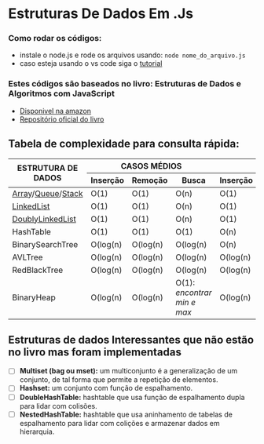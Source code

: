 # Estruturas De Dados Em .Js

### Como rodar os códigos:
- instale o node.js e rode os arquivos usando: `node nome_do_arquivo.js`
- caso esteja usando o vs code siga o [tutorial](https://stackoverflow.com/questions/31778413/run-javascript-in-visual-studio-code)

### Estes códigos são baseados no livro: **Estruturas de Dados e Algoritmos com JavaScript**
- [Disponivel na amazon](https://www.amazon.com.br/Estruturas-Dados-Algoritmos-Com-Javascript/dp/8575226932/ref=sr_1_1?keywords=estruturas+de+dados+e+algoritmos+com+javascript&qid=1649470930&s=books&sprefix=estruturas+de+dad%2Cstripbooks%2C220&sr=1-1&ufe=app_do%3Aamzn1.fos.6d798eae-cadf-45de-946a-f477d47705b9)
- [Repositório oficial do livro](https://github.com/RodrigoCh99/javascript-datastructures-algorithms)


## **Tabela de complexidade para consulta rápida:**

<table class="tg">
<thead>
  <tr>
    <th class="tg-4x8v" rowspan="2">ESTRUTURA DE DADOS</th>
    <th class="tg-n6ju" colspan="3"><span style="font-weight:bold">CASOS MÉDIOS</span></th>
    <th class="tg-7btt" colspan="3">PIOR CASO</th>
  </tr>
  <tr>
    <th class="tg-c3ow">Inserção</th>
    <th class="tg-c3ow">Remoção</th>
    <th class="tg-c3ow">Busca</th>
    <th class="tg-c3ow">Inserção</th>
    <th class="tg-c3ow">Remoção</th>
    <th class="tg-c3ow">Busca</th>
  </tr>
</thead>
<tbody>
  <tr>
    <td class="tg-fymr"><a href="https://developer.mozilla.org/pt-BR/docs/Web/JavaScript/Reference/Global_Objects/Array">Array</a>/<a href="https://github.com/RodrigoCh99/EstruturasDeDadosEmJs/blob/main/estruturas_de_dados/Queue.js">Queue</a>/<a href="https://github.com/RodrigoCh99/EstruturasDeDadosEmJs/blob/main/estruturas_de_dados/Stack.js">Stack</a></td>
    <td class="tg-0pky">O(1)</td>
    <td class="tg-0pky">O(1)</td>
    <td class="tg-0pky">O(n)</td>
    <td class="tg-0pky">O(1)</td>
    <td class="tg-0pky">O(1)</td>
    <td class="tg-0pky">O(n)</td>
  </tr>
  <tr>
    <td class="tg-fymr"><a href="https://github.com/RodrigoCh99/EstruturasDeDadosEmJs/blob/main/estruturas_de_dados/LinkedList.js">LinkedList</a></td>
    <td class="tg-0pky">O(1)</td>
    <td class="tg-0pky">O(1)</td>
    <td class="tg-0pky">O(n)</td>
    <td class="tg-0pky">O(1)</td>
    <td class="tg-0pky">O(1)</td>
    <td class="tg-0pky">O(n)</td>
  </tr>
  <tr>
    <td class="tg-fymr"><a href="https://github.com/RodrigoCh99/EstruturasDeDadosEmJs/blob/main/estruturas_de_dados/DoublyLinkedList.js">DoublyLinkedList</a></td>
    <td class="tg-0pky">O(1)</td>
    <td class="tg-0pky">O(1)</td>
    <td class="tg-0pky">O(n)</td>
    <td class="tg-0pky">O(1)</td>
    <td class="tg-0pky">O(1)</td>
    <td class="tg-0pky">O(n)</td>
  </tr>
  <tr>
    <td class="tg-fymr">HashTable</td>
    <td class="tg-0pky">O(1)</td>
    <td class="tg-0pky">O(1)</td>
    <td class="tg-0pky">O(1)</td>
    <td class="tg-0pky">O(n)</td>
    <td class="tg-0pky">O(n)</td>
    <td class="tg-0pky">O(n)</td>
  </tr>
  <tr>
    <td class="tg-fymr">BinarySearchTree</td>
    <td class="tg-0pky">O(log(n)</td>
    <td class="tg-0pky">O(log(n)</td>
    <td class="tg-0pky">O(log(n)</td>
    <td class="tg-0pky">O(n)</td>
    <td class="tg-0pky">O(n)</td>
    <td class="tg-0pky">O(n)</td>
  </tr>
  <tr>
    <td class="tg-fymr">AVLTree</td>
    <td class="tg-0pky">O(log(n)</td>
    <td class="tg-0pky">O(log(n)</td>
    <td class="tg-0pky">O(log(n)</td>
    <td class="tg-0pky">O(log(n)</td>
    <td class="tg-0pky">O(log(n)</td>
    <td class="tg-0pky">O(log(n)</td>
  </tr>
  <tr>
    <td class="tg-fymr">RedBlackTree</td>
    <td class="tg-0pky">O(log(n)</td>
    <td class="tg-0pky">O(log(n)</td>
    <td class="tg-0pky">O(log(n)</td>
    <td class="tg-0pky">O(log(n)</td>
    <td class="tg-0pky">O(log(n)</td>
    <td class="tg-0pky">O(log(n)</td>
  </tr>
  <tr>
    <td class="tg-fymr">BinaryHeap</td>
    <td class="tg-0pky">O(log(n)</td>
    <td class="tg-0pky">O(log(n)</td>
    <td class="tg-f8tv">O(1): <br><i>encontrar<br>min e max</i></td>
    <td class="tg-0pky">O(log(n)</td>
    <td class="tg-0pky">O(log(n)</td>
    <td class="tg-0pky">O(1)</td>
  </tr>
</tbody>
</table>


## **Estruturas de dados Interessantes que não estão no livro mas foram implementadas**

- [ ] **Multiset (bag ou mset):** um multiconjunto é a generalização de um conjunto, de tal forma que permite a repetição de elementos.
- [ ] **Hashset:** um conjunto com função de espalhamento.
- [ ] **DoubleHashTable:** hashtable que usa função de espalhamento dupla para lidar com colisões.
- [ ] **NestedHashTable:** hashtable que usa aninhamento de tabelas de espalhamento para lidar com colições e armazenar dados em hierarquia.
